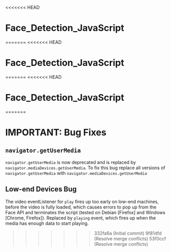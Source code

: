 <<<<<<< HEAD
# Face_Detection_JavaScript
=======
<<<<<<< HEAD
# Face_Detection_JavaScript
=======
<<<<<<< HEAD
# Face_Detection_JavaScript
=======
# IMPORTANT: Bug Fixes

## `navigator.getUserMedia`

`navigator.getUserMedia` is now deprecated and is replaced by `navigator.mediaDevices.getUserMedia`. To fix this bug replace all versions of `navigator.getUserMedia` with `navigator.mediaDevices.getUserMedia`

## Low-end Devices Bug

The video eventListener for `play` fires up too early on low-end machines, before the video is fully loaded, which causes errors to pop up from the Face API and terminates the script (tested on Debian [Firefox] and Windows [Chrome, Firefox]). Replaced by `playing` event, which fires up when the media has enough data to start playing.
>>>>>>> 332fa6a (Initial commit)
>>>>>>> 9f81dfd (Resolve merge conflicts)
>>>>>>> 53f0ccf (Resolve merge conflicts)
